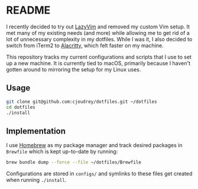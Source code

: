 # README

I recently decided to try out [LazyVim](https://lazyvim.org/) and removed my custom Vim setup. It met many of my existing needs (and more) while allowing me to get rid of a lot of unnecessary complexity in my dotfiles. While I was it, I also decided to switch from iTerm2 to [Alacritty](https://github.com/alacritty/alacritty), which felt faster on my machine.

This repository tracks my current configurations and scripts that I use to set up a new machine. It is currently tied to macOS, primarily because I haven't gotten around to mirroring the setup for my Linux uses.

## Usage

```sh
git clone git@github.com:cjoudrey/dotfiles.git ~/dotfiles
cd dotfiles
./install
```

## Implementation

I use [Homebrew](https://brew.sh/) as my package manager and track desired packages in `Brewfile` which is kept up-to-date by running:

```sh
brew bundle dump --force --file ~/dotfiles/Brewfile
```

Configurations are stored in `configs/` and symlinks to these files get created when running `./install`.
